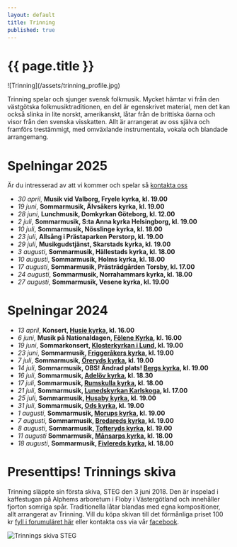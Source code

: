 ```yaml
---
layout: default
title: Trinning
published: true
---
```

<div>
  <h1 class="page-title">{{ page.title }}</h1>
</div>
![Trinning](/assets/trinning_profile.jpg)

Trinning spelar och sjunger svensk folkmusik. Mycket hämtar vi från den västgötska folkmusiktraditionen, en del är egenskrivet material, men det kan också slinka 
in lite norskt, amerikanskt, låtar från de brittiska öarna och visor från den svenska visskatten. Allt är arrangerat av oss själva och framförs trestämmigt, med omväxlande instrumentala, vokala och blandade arrangemang.

# Spelningar 2025
Är du intresserad av att vi kommer och spelar så [kontakta oss](/kontakt) 
* *30 april*, **Musik vid Valborg, Fryele kyrka, kl. 19.00**
* *19 juni*, **Sommarmusik, Älvsåkers kyrka, kl. 19.00** 
* *28 juni*, **Lunchmusik, Domkyrkan Göteborg, kl. 12.00**
* *2 juli*, **Sommarmusik, S:ta Anna kyrka Helsingborg, kl. 19.00**
* *10 juli*, **Sommarmusik, Nösslinge kyrka, kl. 18.00**
* *23 juli*, **Allsång i Prästaparken Perstorp, kl. 19.00**
* *29 juli*, **Musikgudstjänst, Skarstads kyrka, kl. 19.00**
* *3 augusti*, **Sommarmusik, Hällestads kyrka, kl. 18.00**
* *10 augusti*, **Sommarmusik, Holms kyrka, kl. 18.00**
* *17 augusti*, **Sommarmusik, Prästrädgården Torsby, kl. 17.00**
* *24 augusti*, **Sommarmusik, Norrahammars kyrka, kl. 18.00**
* *27 augusti*, **Sommarmusik, Vesene kyrka, kl. 19.00**

# Spelningar 2024

* *13 april*, **Konsert, [Husie kyrka](https://maps.app.goo.gl/43kcL2idQsvnsw789 "Karta till spelningen"), kl. 16.00**
* *6 juni*, **Musik på Nationaldagen, [Fölene Kyrka](https://maps.app.goo.gl/8hevZsf7eFrvA4339 "Karta till spelningen"), kl. 16.00**
* *19 juni*, **Sommarkonsert, [Klosterkyrkan i Lund](https://maps.app.goo.gl/ZJEAaEwzWxnN1nnY8 "Karta till spelningen"), kl. 19.00**
* *23 juni*, **Sommarmusik, [Friggeråkers kyrka](https://maps.app.goo.gl/C9gLWrsS5BnnJaxB8 "Karta till spelningen"), kl. 19.00**
* *7 juli*, **Sommarmusik, [Öreryds kyrka](https://maps.app.goo.gl/bBFchrgWfgNzn1dCA "Karta till spelningen"), kl. 19.00**
* *14 juli*, **Sommarmusik, OBS! Ändrad plats! [Bergs kyrka](https://maps.app.goo.gl/gF7Mz8b6D4rx9EzL9 "Karta till spelningen"), kl. 19.00**
* *16 juli*, **Sommarmusik, [Adelöv kyrka](https://maps.app.goo.gl/QzpjtT6Re8hh18xS6 "Karta till spelningen"), kl. 18.30**
* *17 juli*, **Sommarmusik, [Rumskulla kyrka](https://maps.app.goo.gl/42PE8kmj5Boacaiu7 "Karta till spelningen"), kl. 18.00**
* *21 juli*, **Sommarmusik, [Lunedskyrkan Karlskoga](https://maps.app.goo.gl/j2QVA16jE4AAEZHu5 "Karta till spelningen"), kl. 17.00**
* *25 juli*, **Sommarmusik, [Husaby kyrka](https://maps.app.goo.gl/wBHkXp68gEQGjhCD9 "Karta till spelningen"), kl. 19.00**
* *31 juli*, **Sommarmusik, [Ods kyrka](https://maps.app.goo.gl/oq22nVhm2nNs8dMS6 "Karta till spelningen"), kl. 19.00** 
* *1 augusti*, **Sommarmusik, [Morups kyrka](https://maps.app.goo.gl/bhHFAYECkA1VmqSV6 "Karta till spelningen"), kl. 19.00**
* *7 augusti*, **Sommarmusik, [Bredareds kyrka](https://maps.app.goo.gl/mwTKam1sH58w89B4A "Karta till spelningen"), kl. 19.00**
* *8 augusti*, **Sommarmusik, [Tofteryds kyrka](https://maps.app.goo.gl/KgwMMGLj5FzfG3ca9 "Karta till spelningen"), kl. 19.00**
* *11 augusti* **Sommarmusik, [Månsarps kyrka](https://maps.app.goo.gl/iNporbjvBpFE8zmW7 "Karta till spelningen"), kl. 18.00**
* *18 augusti*, **Sommarmusik, [Fivlereds kyrka](https://maps.app.goo.gl/h2FbqrTBt9wYzUpw5 "Karta till spelningen"), kl. 18.00**



# Presenttips! Trinnings skiva
Trinning släppte sin första skiva, STEG den 3 juni 2018. Den är inspelad i kaffestugan på Alphems arboretum i Floby i Västergötland och innehåller fjorton somriga spår. Traditionella låtar blandas med egna kompositioner, allt arrangerat av Trinning. Vill du köpa skivan till det förmånliga priset 100 kr [fyll i forumuläret här](/skivor) eller kontakta oss via vår [facebook](https://www.facebook.com/trinningfolk/). 

![Trinnings skiva STEG]({{site.baseurl}}//assets/CD-steg.jpg)
